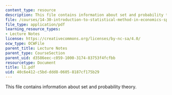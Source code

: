 ```yaml
---
content_type: resource
description: This file contains information about set and probability theory.
file: /courses/14-30-introduction-to-statistical-method-in-economics-spring-2006/40c6e412c5bdddd806058187cf175b29_l1.pdf
file_type: application/pdf
learning_resource_types:
- Lecture Notes
license: https://creativecommons.org/licenses/by-nc-sa/4.0/
ocw_type: OCWFile
parent_title: Lecture Notes
parent_type: CourseSection
parent_uid: d3586eec-c059-1000-3174-83753f4fcfbb
resourcetype: Document
title: l1.pdf
uid: 40c6e412-c5bd-ddd8-0605-8187cf175b29
---
```

This file contains information about set and probability theory.
